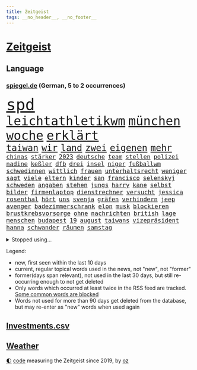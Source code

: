 ```yaml
---
title: Zeitgeist
tags: __no_header__, __no_footer__
---
```


# [Zeitgeist](https://oliz.io/zeitgeist/)

## Language

<h3><a href="https://www.spiegel.de" target="_blank">spiegel.de</a> (German, 5 to 2 occurrences)</h3>
<p style="font-family:monospace">
<span style="font-size:32pt"><a href="news_links.html#spd" class="current">spd</a></span>
<br>
<span style="font-size:25pt"><a href="news_links.html#leichtathletikwm" class="current">leichtathletikwm</a></span>
<span style="font-size:25pt"><a href="news_links.html#münchen" class="current">münchen</a></span>
<span style="font-size:25pt"><a href="news_links.html#woche" class="current">woche</a></span>
<span style="font-size:25pt"><a href="news_links.html#erklärt" class="current">erklärt</a></span>
<br>
<span style="font-size:18pt"><a href="news_links.html#taiwan" class="current">taiwan</a></span>
<span style="font-size:18pt"><a href="news_links.html#wir" class="current">wir</a></span>
<span style="font-size:18pt"><a href="news_links.html#land" class="current">land</a></span>
<span style="font-size:18pt"><a href="news_links.html#zwei" class="current">zwei</a></span>
<span style="font-size:18pt"><a href="news_links.html#eigenen" class="current">eigenen</a></span>
<span style="font-size:18pt"><a href="news_links.html#mehr" class="current">mehr</a></span>
<br>
<span style="font-size:12pt"><a href="news_links.html#chinas" class="current">chinas</a></span>
<span style="font-size:12pt"><a href="news_links.html#stärker" class="current">stärker</a></span>
<span style="font-size:12pt"><a href="news_links.html#2023" class="current">2023</a></span>
<span style="font-size:12pt"><a href="news_links.html#deutsche" class="current">deutsche</a></span>
<span style="font-size:12pt"><a href="news_links.html#team" class="current">team</a></span>
<span style="font-size:12pt"><a href="news_links.html#stellen" class="current">stellen</a></span>
<span style="font-size:12pt"><a href="news_links.html#polizei" class="current">polizei</a></span>
<span style="font-size:12pt"><a href="news_links.html#nadine" class="current">nadine</a></span>
<span style="font-size:12pt"><a href="news_links.html#keßler" class="new">keßler</a></span>
<span style="font-size:12pt"><a href="news_links.html#dfb" class="current">dfb</a></span>
<span style="font-size:12pt"><a href="news_links.html#drei" class="current">drei</a></span>
<span style="font-size:12pt"><a href="news_links.html#insel" class="current">insel</a></span>
<span style="font-size:12pt"><a href="news_links.html#niger" class="current">niger</a></span>
<span style="font-size:12pt"><a href="news_links.html#fußballwm" class="current">fußballwm</a></span>
<span style="font-size:12pt"><a href="news_links.html#schwedinnen" class="new">schwedinnen</a></span>
<span style="font-size:12pt"><a href="news_links.html#wittlich" class="new">wittlich</a></span>
<span style="font-size:12pt"><a href="news_links.html#frauen" class="current">frauen</a></span>
<span style="font-size:12pt"><a href="news_links.html#unterhaltsrecht" class="new">unterhaltsrecht</a></span>
<span style="font-size:12pt"><a href="news_links.html#weniger" class="current">weniger</a></span>
<span style="font-size:12pt"><a href="news_links.html#sagt" class="current">sagt</a></span>
<span style="font-size:12pt"><a href="news_links.html#viele" class="current">viele</a></span>
<span style="font-size:12pt"><a href="news_links.html#eltern" class="current">eltern</a></span>
<span style="font-size:12pt"><a href="news_links.html#kinder" class="current">kinder</a></span>
<span style="font-size:12pt"><a href="news_links.html#san" class="current">san</a></span>
<span style="font-size:12pt"><a href="news_links.html#francisco" class="current">francisco</a></span>
<span style="font-size:12pt"><a href="news_links.html#selenskyj" class="current">selenskyj</a></span>
<span style="font-size:12pt"><a href="news_links.html#schweden" class="current">schweden</a></span>
<span style="font-size:12pt"><a href="news_links.html#angaben" class="current">angaben</a></span>
<span style="font-size:12pt"><a href="news_links.html#stehen" class="current">stehen</a></span>
<span style="font-size:12pt"><a href="news_links.html#jungs" class="current">jungs</a></span>
<span style="font-size:12pt"><a href="news_links.html#harry" class="current">harry</a></span>
<span style="font-size:12pt"><a href="news_links.html#kane" class="current">kane</a></span>
<span style="font-size:12pt"><a href="news_links.html#selbst" class="current">selbst</a></span>
<span style="font-size:12pt"><a href="news_links.html#bilder" class="current">bilder</a></span>
<span style="font-size:12pt"><a href="news_links.html#firmenlaptop" class="new">firmenlaptop</a></span>
<span style="font-size:12pt"><a href="news_links.html#dienstrechner" class="new">dienstrechner</a></span>
<span style="font-size:12pt"><a href="news_links.html#versucht" class="current">versucht</a></span>
<span style="font-size:12pt"><a href="news_links.html#jessica" class="new">jessica</a></span>
<span style="font-size:12pt"><a href="news_links.html#rosenthal" class="new">rosenthal</a></span>
<span style="font-size:12pt"><a href="news_links.html#hört" class="current">hört</a></span>
<span style="font-size:12pt"><a href="news_links.html#uns" class="current">uns</a></span>
<span style="font-size:12pt"><a href="news_links.html#svenja" class="new">svenja</a></span>
<span style="font-size:12pt"><a href="news_links.html#gräfen" class="new">gräfen</a></span>
<span style="font-size:12pt"><a href="news_links.html#verhindern" class="current">verhindern</a></span>
<span style="font-size:12pt"><a href="news_links.html#jeep" class="new">jeep</a></span>
<span style="font-size:12pt"><a href="news_links.html#avenger" class="new">avenger</a></span>
<span style="font-size:12pt"><a href="news_links.html#badezimmerschrank" class="new">badezimmerschrank</a></span>
<span style="font-size:12pt"><a href="news_links.html#elon" class="current">elon</a></span>
<span style="font-size:12pt"><a href="news_links.html#musk" class="current">musk</a></span>
<span style="font-size:12pt"><a href="news_links.html#blockieren" class="current">blockieren</a></span>
<span style="font-size:12pt"><a href="news_links.html#brustkrebsvorsorge" class="current">brustkrebsvorsorge</a></span>
<span style="font-size:12pt"><a href="news_links.html#ohne" class="current">ohne</a></span>
<span style="font-size:12pt"><a href="news_links.html#nachrichten" class="current">nachrichten</a></span>
<span style="font-size:12pt"><a href="news_links.html#british" class="new">british</a></span>
<span style="font-size:12pt"><a href="news_links.html#lage" class="current">lage</a></span>
<span style="font-size:12pt"><a href="news_links.html#menschen" class="current">menschen</a></span>
<span style="font-size:12pt"><a href="news_links.html#budapest" class="current">budapest</a></span>
<span style="font-size:12pt"><a href="news_links.html#19" class="current">19</a></span>
<span style="font-size:12pt"><a href="news_links.html#august" class="current">august</a></span>
<span style="font-size:12pt"><a href="news_links.html#taiwans" class="current">taiwans</a></span>
<span style="font-size:12pt"><a href="news_links.html#vizepräsident" class="current">vizepräsident</a></span>
<span style="font-size:12pt"><a href="news_links.html#hanna" class="new">hanna</a></span>
<span style="font-size:12pt"><a href="news_links.html#schwander" class="new">schwander</a></span>
<span style="font-size:12pt"><a href="news_links.html#räumen" class="current">räumen</a></span>
<span style="font-size:12pt"><a href="news_links.html#samstag" class="current">samstag</a></span>
</p>
<details>
<summary>Stopped using...</summary>
<p class="former" style="font-size:12pt">
aufgefordert(1031) coronakrise(1031) einzelne(1031) rasant(1031) einwohner(1030) flüge(1030) gründer(1030) humanitäre(1030) nationen(1030) reform(1030) sicherheitskräfte(1030) investoren(1029) kliniken(1029) recep(1029) tayyip(1029) diesel(1028) erteilt(1028) landesregierung(1028) scheinen(1028) serie(1028) solidarität(1028) zuschauer(1028) bundesländer(1027) protestiert(1027) taylor(1027) arsenal(1026) berichte(1026) csu(1026) geboten(1026) genannt(1026) kapitän(1026) landtag(1026) bundesländern(1025) geeinigt(1025) gesorgt(1025) is(1025) johnson(1025) kontrollieren(1025) mediziner(1025) passen(1025) verteilt(1025) angeblichen(1024) entschuldigt(1024) generalsekretär(1024) juden(1024) tests(1024) bemüht(1023) jens(1023) landkreis(1023) minderheit(1023) passieren(1023) beschwerden(1022) hinweisen(1022) ifoinstitut(1022) kaputt(1022) krankenhäuser(1022) oberbürgermeister(1022) reduziert(1022) schiedsrichter(1022) strengere(1022) widerspruch(1022) hintergründe(1021) i(1021) kleines(1021) moderne(1021) präsidentschaftswahl(1021) standort(1021) verunglückt(1020) zusammenhang(1020) fragt(1019) löste(1019) menschenleben(1019) triumph(1019) brauchte(1018) punkten(1018) davor(1017) dementiert(1017) meist(1017) bereiten(1016) schritte(1016) ungarns(1016) ursachen(1016) brite(1015) präsidentin(1015) pünktlich(1015) schwierige(1015) stadion(1015) normalität(1014) philipp(1014) haushalte(1013) saarland(1013) sowie(1013) bundesstaat(1012) verspielt(1012) auftrag(1011) regiert(1011) reiste(1011) wunder(1011) form(1010) mode(1010) 600(1008) genauso(1008) gold(1008) müsste(1008) februar(1007) pfund(1007) berühmten(1004) entschuldigung(1004) monats(1004) skeptisch(1004) vorn(1003) syrer(1002) gemeinsames(1001) eigenes(1000) unzufrieden(1000) bundesverfassungsgericht(999) landet(998) popstar(998) apps(995) fortsetzung(994) gehörte(993) kassieren(993) abhängig(992) aufgabe(989) afrikas(988) georg(988) provoziert(987) spannend(987) gerieten(986) vorläufig(983) grüner(978) konzert(977) ära(977) ausgetragen(975) elizabeth(974) empfangen(973) coronaimpfung(957) wetterdienst(941) cent(926) langjährige(921) demnächst(888) autobahnen(886) angebote(849) verlag(833) stoltenberg(826) novak(772) verdi(766) djoković(763) irre(755) ohnehin(753) mächtigen(746) gremium(735) fluten(728) beeinträchtigt(723) funktionen(705) hoffenheim(698) 73(691) erreichte(684) nfl(677) einigt(669) demo(664) station(663) abschreckung(661) bettina(661) gewachsen(650) verständigt(650) größtem(642) 41(641) härte(633) tödlichem(629) schienen(620) schusswaffen(617) finnland(606) promis(604) innenministerin(599) zustimmung(598) pink(597) oligarchen(595) schloss(595) 87(592) verschiedenen(592) bat(583) spielern(563) vergleichsweise(552) bürgerkrieg(550) helikopter(550) klingen(544) einheiten(543) filmemacher(543) 49(541) flughäfen(536) umfragen(534) vereinigung(528) 98(527) jennifer(523) betrugs(522) 19jährige(521) profitierte(507) beschuldigten(502) zugegeben(499) patrick(498) finnische(496) günstige(493) messerattacke(491) koch(490) hochrangige(489) natobeitritt(485) ausstieg(480) fox(480) schwarzes(475) weichen(475) schwerverletzte(474) humor(473) diplomat(471) zuschauern(469) vermisster(464) versöhnung(458) gäbe(457) export(453) verhängnis(453) verärgert(450) usschauspieler(446) lustig(445) prinzessin(443) konzerte(442) erleichtert(441) besitzt(440) bedingung(434) konkurrenten(433) fire(431) angeschlagenen(426) bedarf(426) ausgezahlt(424) empfehlungen(423) titelverteidiger(422) anhaltende(421) galten(421) jugendlicher(421) anwältin(420) exmann(420) leopardpanzer(420) iii(418) inmitten(418) yorks(413) therapien(412) prompt(411) valley(409) risiken(408) attraktiver(407) sahen(406) plädieren(401) versorgen(395) braun(394) bundeskartellamt(394) deutsch(394) beteuert(393) kontroversen(393) großeltern(388) usrepublikaner(388) berlinneukölln(386) kilo(386) starkwatzinger(384) solches(383) verstanden(379) ähnlichen(378) freispruch(376) 2040(375) aussteigen(375) nachhaltigkeit(370) diana(365) offenlegen(365) bildband(363) wärmepumpen(362) vereinbarten(361) bürgergeld(360) schlimmeres(360) disney(358) rbb(357) spitzen(357) protestbewegung(356) okay(351) streiks(351) strenge(348) marken(343) herunter(342) verstöße(340) missverständnis(338) töne(337) biografie(336) nackt(335) wenigstens(334) finnen(329) zutritt(329) talkshow(328) zurückkehren(328) kontroverse(326) gratis(325) gewaltsam(323) salihamidžić(322) beton(321) rassistischer(321) ausgestattet(319) finanzministerium(319) entzieht(317) vaters(314) astronauten(313) vereinbarung(312) verstorbene(311) zusage(308) einsamkeit(307) irland(307) rückschlägen(305) gerecht(303) sportdirektor(302) windsor(302) lakers(299) rechtlichen(299) härtesten(296) langes(295) verhelfen(295) bnd(294) großeinsatz(294) kommissar(294) freundschaft(293) forschung(290) übergewicht(287) cyberangriff(281) absolviert(280) taucher(280) beworfen(277) autorinnen(275) umfassende(274) verehrt(273) beantragen(271) eric(271) beratung(269) one(264) flugabwehr(261) überragt(261) kampfjets(259) krankenhausreform(259) ausgemacht(256) trotzen(256) herrmann(255) redet(254) renner(254) finanzaufsicht(253) 14jähriger(252) abbauen(252) basf(252) benedikt(251) berühmteste(249) wegfallen(248) amtsgericht(247) überzeugen(247) monatelangen(244) bafin(242) häufen(242) technologien(242) migrationspolitik(241) gipfeltreffen(240) schränken(240) fenster(238) vorverkauf(238) check(235) steigern(235) gelsenkirchen(234) muster(232) trauern(232) besitzen(230) erstickt(230) schulsystem(228) hürde(227) exportieren(226) streitigkeiten(226) warnstreik(226) begleitung(225) mühsam(224) verschafft(224) entsprechendes(223) leblos(222) umstrittenes(222) handelspartner(221) chefredakteur(220) pfarrer(220) evg(219) unglaublich(219) salat(218) verkehrspolitik(218) gegründet(217) heimische(216) peinlich(214) viertagewoche(214) redaktion(212) verdreifacht(212) umstrittener(211) aufgefallen(210) hinkt(210) vorfälle(210) hoffentlich(209) reederei(209) krawallen(208) guardian(207) meiste(207) mitgliedschaft(207) nepal(207) staatsgebiet(206) dieb(205) ignorieren(205) einträge(203) solcher(203) batic(202) bibel(202) komplizierten(202) leitmayr(202) 69(201) eiltempo(201) meditation(200) mythos(200) flugverkehr(198) gedenken(197) elektrische(194) leistungen(194) veröffentlichten(194) heiligen(193) freier(192) geschäftsmann(192) abnehmen(191) alcaraz(191) entlang(191) rivale(190) bewahren(189) springer(189) verdächtigt(189) aufklären(187) umweltschutz(187) abheben(186) republikanische(186) bergab(185) office(185) totes(185) bohlen(184) elena(184) gewaltsame(184) bremst(183) theoretisch(182) wiederzufinden(182) gegenstand(180) akt(178) kläger(178) nötigung(178) sätze(178) überschreiten(178) dfl(177) auszeit(176) finnlands(176) natomitglied(176) schweres(176) bundesweiten(175) partnern(175) filmen(174) hasan(174) selfie(174) vorwurfs(174) ambitionen(173) brokstedt(173) kilometern(173) köpfe(173) ibrahim(172) tarifverhandlungen(172) paket(171) döpfner(168) delikte(167) traurig(167) elch(165) nordwesten(165) trier(165) reisten(164) willkür(164) fraglich(160) pfannkuchen(160) stärkt(160) ankündigt(159) bewertung(158) detail(157) posse(157) hundekot(156) on(156) vereinten(156) parade(155) ham(154) arbeitskampf(153) berlinmitte(153) kehren(153) ss(153) betrieblichen(151) umstellung(151) ehrgeizige(150) fahrern(150) komplizen(150) notwehr(150) meeresspiegel(149) objekt(149) langweilig(148) söldnerchef(148) wänden(148) tattoo(147) aufschluss(146) schwangerschaftsabbrüche(146) ankommen(145) derer(145) flugsicherung(145) wang(145) yi(145) ökonomin(145) flutkatastrophe(144) ostdeutschen(144) königsetappe(143) römisches(143) ulrike(141) bedrohen(140) zukünftig(139) fließen(138) geschehen(138) kreativ(138) menschenrechtsorganisation(138) hof(137) mecklenburgvorpommerns(137) erholen(136) jesse(136) hausbesitzer(135) jewgenij(135) kreuz(135) therapiesitzung(135) bevorstehenden(134) bezieht(134) ölraffinerie(134) natomitgliedschaft(133) vereinte(133) gekonnt(132) hauptrolle(132) w(132) bestehende(131) erschaffen(131) erzbischof(131) jakarta(131) wettrennen(131) parlamentarische(130) spektakulärer(130) angelegenheit(129) downing(129) herausgabe(129) kartellamt(127) niederländischer(127) sprengungen(127) honduras(126) geflüchtet(125) urteilte(125) arbeitskräfte(124) hakenkreuze(124) machtdemonstration(124) nordrheinwestfälischen(124) rechnungshof(124) wasserwerfer(124) großvater(122) heutige(122) verhinderte(122) überflutungen(122) absatz(121) behindern(121) mails(121) abholen(120) aufteilung(120) gedulden(120) robin(120) bundeskriminalamt(119) daniil(119) holland(118) lebensgefährliche(118) wappnen(118) brachten(117) deutliches(116) getrennte(116) moore(116) fußballern(115) ausbilder(113) beziehen(113) erteilen(113) fallengelassen(113) national(113) produkt(113) vertagt(113) inneren(112) misstrauensvotum(112) abzuschaffen(111) chinapolitik(111) kleinflugzeug(111) verlesen(110) eilantrag(109) empfinden(109) holger(109) prozessen(109) vorausgesetzt(108) adhs(107) senden(107) wahlberechtigte(107) erdogan(106) gendersprache(106) kontern(106) freizeitpark(105) mittendrin(105) prekären(105) hoeneß(104) reue(104) konrad(103) stuft(103) ökosysteme(103) östlichen(103) münchens(102) reisepass(101) tanken(101) 125(100) erwartete(100) kennedy(100) bürgerkriegs(99) fisch(99) justizministerium(98) straßburg(98) turin(98) konzentration(97) rechtsextrem(97) schamlos(97) dnatest(96) verdanken(96) ausgehen(95) constantin(95) niedergestochen(95) bauwerk(94) straßenverkehr(94) zuneigung(94) 180(93) früchte(93) horror(93) christie(92) court(92) großrazzia(92) medikament(92) nachts(92) abi(91) geldautomaten(91) vorsorglich(91) abgeschlossene(90) sony(90) tvansprache(90) meistverkauften(89) beschmiert(88) betrügerbande(88) bewahrt(88) herausfordernd(88) mathias(88) meilenstein(88) schäfer(88) verunstaltet(88) forces(87) formuliert(87) gebucht(87) gouverneurin(87) rapid(87) schufascore(87) support(87) bestzeit(86) erlangen(86) erläutert(86) erpresser(86) h(86) kanzlei(86) spektakulär(86) uli(86) umkrempeln(86) zimmermann(86) bandenmitglieder(85) blau(85) diebstahl(85) geburtstagsparty(85) kühler(85) rückzahlung(85) serien(85) sudanesischen(85) disput(84) gänswein(84) polizeiinspekteur(84) privatsekretär(84) spielabbruch(84) todesfällen(84) xvi(84) islamistischer(83) kinofilm(83) prozesstag(83) zehntel(83) zoll(83) call(82) duty(82) etablierten(82) feministinnen(82) lehrt(82) reparaturzentrum(82) rettungsmission(82) rice(82) stöhnen(82) weltruhm(82) einschüchtern(81) falschparker(81) schirach(81) tegernsee(81) überschwemmen(81) überspringen(81) ausrücken(80) berechnung(80) berühmtesten(80) großvaters(80) mittäter(80) rekordsumme(80) versprecher(80) fahrradfahrer(79) massenprotesten(79) vilnius(79) weitreichende(79) 260(78) dazugelernt(78) fiebertraum(78) judith(78) triumphieren(78) zurückfallen(78) byd(77) gegenschlag(77) landesarbeitsgericht(77) litauens(77) lukrativen(77) missverhältnis(77) sabotageverdacht(77) vollkommen(77) zahlungsunfähigkeit(77) filmbranche(76) gosens(76) landtagswahlen(76) meistertrainer(76) verrücktes(76) anhieb(75) imam(75) loud(75) rückeroberung(75) tragik(75) filmstudios(74) ios(74) lake(74) sheffield(74) störten(74) 70jährige(73) alkoholisiert(73) bildungsminister(73) dominierten(73) frankfurts(73) militäranalyst(73) spaziergänger(73) strömten(73) zeitfahren(73) meisterfeier(72) traditionen(72) zwischendurch(72) brandbrief(71) eingeschläfert(71) gestritten(71) minimieren(71) schiefgehen(71) sparkassen(71) gewollt(70) mangelware(70) vice(70) chaotischen(69) forbes(69) plate(69) sexualstraftäter(69) taktik(69) todesfälle(69) absichtlichen(68) alben(68) marktanteil(68) mehreinnahmen(68) passwort(68) trauriger(68) verlockend(68) altersvorsorge(67) drähte(67) einstufung(67) erinnerten(67) ethnischen(67) light(67) perlt(67) rezeptfreie(67) tauscht(67) sonderbeauftragten(66) stopfen(66) swift(66) ungehalten(66) auftritts(65) brutalen(65) dämpft(65) frederik(65) gesang(65) gunst(65) lifestyle(65) steigender(65) umgebaut(65) establishment(64) gewähren(64) memoiren(64) sechzigerjahren(64) verweigerung(64) activision(63) blizzard(63) leeds(63) leonie(63) tätige(63) verfassung(63) wahlwiederholung(63) 60000(62) ausraster(62) beckenbauer(62) bergdorf(62) einzusetzen(62) fotostrecke(62) imageschaden(62) jugendorganisationen(62) lasten(62) rocky(62) staatsfernsehen(62) vorletzte(62) allgegenwärtig(61) bafög(61) ballermann(61) lachen(61) lustige(61) soldatinnen(61) staatsanwälte(61) dramatik(60) evpchef(60) gegenmittel(60) interessenkonflikten(60) plön(60) reagan(60) ronald(60) saudische(60) shell(60) ungestüm(60) versorgungskrise(60) geknüpft(59) luis(59) rattengift(59) waffenpaket(59) exkollegen(58) heat(58) insolvenzverwalter(58) kalkuliert(58) matteo(58) münchentatort(58) schröders(58) exnationalspieler(57) grenzübertritt(57) kassenärztlichen(57) sachschäden(57) schützenpanzer(57) selbstständig(57) verunglimpft(57) mysteriöse(56) 2006(55) dürr(55) gesamtsieg(55) schub(55) unstimmigkeiten(55) ämtern(55) abfall(54) blockierte(54) bundesministerien(54) sozialhilfeempfänger(54) tennisolympiasieger(54) verstrickungen(54) murphy(53) playoffaus(53) styles(53) 77(52) brilliert(52) erlangte(52) literarisches(52) prozessbeginn(52) römer(52) tonnenweise(52) aufgetreten(51) deutschsprachige(51) hausfrauen(51) nachweis(51) textilien(51) abenteuer(50) erpressen(50) ressorts(50) titelverteidigung(50) vorsitzender(50) zulasten(50) 67(49) erfahrene(49) gelaufen(49) kaltgestellt(49) preist(49) amini(48) geburtstagsgesellschaft(48) jina(48) mahsa(48) zwanzig(48) bremse(47) kiboom(47) missstände(47) mondlandung(47) sanieren(47) seins(47) studios(47) untersuchungskommission(47) urteile(47) überprüft(47) coronaapp(46) dfbpokalfinale(46) farke(46) kapazität(46) lebensunterhalt(46) ngos(46) papstes(46) sinkenden(46) wirtschaftsforscher(46) überresten(46) eroberte(45) jelena(45) tiefseebergbau(45) auswärtigen(44) dunkelziffer(44) fünfmal(44) rico(44) romane(44) sechster(44) sätzen(44) cessna(43) erhoffte(43) forschungsministerin(43) fäuste(43) geschehnisse(43) jannik(43) luxemburg(43) protestierende(43) sinner(43) amerikanern(42) ankündigungen(42) kosovarische(42) totschlag(42) verwaltungsrat(42) zwischenfall(42) albin(41) bezahlte(41) eurofighter(41) kurti(41) melle(41) rammsteinkonzert(41) tarifverträge(41) ultrarechte(41) zuliebe(41) 53jähriger(40) dokumentenaffäre(40) innern(40) lagern(40) pauschalreisen(40) versammlung(40) 4700(39) korallen(39) milan(39) nordamerikanischen(39) poster(39) regierungsdokumente(39) rekordhitze(39) rybakina(39) singlecharts(39) stonehenge(39) wiesen(39) zugspitze(39) beach(38) bergsteigerin(38) bewegende(38) liv(38) überfluteten(38) andreeva(37) aryna(37) belarussin(37) helene(37) mirra(37) olympiastadion(37) sabalenka(37) stellvertretende(37) toskana(37) tschechin(37) unterhalb(37) zielscheibe(37) ölkonzerne(37) helen(36) omaha(36) plante(36) progressiv(36) regenbogenflaggen(36) schweigt(36) vorne(36) milliardenschweren(35) reparaturen(35) freistaat(34) geparkte(34) lärmen(34) polizeigewahrsam(34) schlichten(34) eroberten(33) juliwoche(33) katamaran(33) metachef(33) ungeahnte(33) werkelt(33) ausgeschöpft(32) declan(32) erodieren(32) favoritin(32) hügel(32) kzhäftlinge(32) müllvermeidung(32) nationaltorhüter(32) tumulte(32) flüchtlingen(31) fortsetzt(31) iga(31) now(31) poltert(31) smartwatches(31) speak(31) stellplätze(31) widerlegt(31) świątek(31) berauscht(30) diebesbande(30) huldigt(30) kupferhersteller(30) langjährigen(30) trikots(30) verholfen(30) verlusten(30) viertelmillion(30) vorschlagen(30) 1971(29) beitreten(29) buhlen(29) chinastrategie(29) finalsieg(29) gießen(29) hangar(29) stellenabbau(29) aufzusetzen(28) easyjet(28) landkreise(28) pass(28) abgeschwächt(27) allgemeine(27) angelaufen(27) brennendes(27) bundestagswahl(27) costners(27) dreitägige(27) elton(27) hubert(27) jane(27) locker(27) natogipfel(27) seitenhieb(27) strafverfahren(27) zehntausend(27) gelb(26) natostaaten(26) oecdstudie(26) scheidungskrieg(26) spiegelt(26) urin(26) wertet(26) abhängigkeiten(25) freibädern(25) herunterzuspielen(25) hetzt(25) indirekt(25) irlands(25) marsch(25) playstation(25) rolling(25) rsfmiliz(25) sanktionsliste(25) verunsicherung(25) warnungen(25) weisen(25) aussuchen(24) freizeit(24) raucher(24) wettbewerber(24) ataman(23) ferda(23) ferngesteuerte(23) handgelenk(23) hurkacz(23) krumbiegel(23) leuchtet(23) meines(23) produzenten(23) radwege(23) senats(23) unhöflich(23) beitrittseinladung(22) fertiger(22) flüchtlingskrise(22) freiwasserschwimmer(22) klimaschädlichen(22) militärbündnis(22) radweg(22) symptomen(22) wimbledon(22) architekten(21) benötigten(21) eigenlob(21) prigoschins(21) tätigkeiten(21) wagnerkämpfer(21) wagnerrevolte(21) zulieferer(21) abgeworben(20) android(20) holten(20) modernes(20) nannten(20) randale(20) randalierende(20) rentnerinnen(20) selbstoptimierung(20) wagneraufstand(20) wagnermeuterei(20) zäsur(20) antidiskriminierungsbeauftragte(19) busse(19) chemiekonzern(19) datenlecks(19) dumme(19) kanaren(19) lovebinde(19) meeresboden(19) rheinlandpfälzischen(19) schleswigholsteinische(19) wmtest(19) zusammengestellt(19) übereinstimmenden(19) überschwemmt(19) barker(18) bitteren(18) kahl(18) kourtney(18) rekordhalter(18) travis(18) verkaufte(18) verkehrswende(18) vermeidbare(18) belohnen(17) schweinfurt(17) studienfinanzierung(17) 32000(16) afdhöhenflug(16) dehydrierung(16) nördlich(16) zunutze(16) berufliche(15) fahrgast(15) gelbe(15) gleichheit(15) ifopräsident(15) jasper(15) kirchen(15) philipsen(15) schadstoffen(15) sprinter(15) warmen(15) weltfußballer(15) oberbefehlshaber(14) surowikin(14) threads(14) twitterkonkurrent(14) untreue(14) weltbild(14) dänische(13) feuchte(13) hüther(13) komisch(13) maroden(13) massencrash(13) verwahrt(13) weltregionen(13) edwin(12) hirnblutung(12) hitzebedingte(12) ladesäule(12) meetings(12) raste(12) sar(12) sofortige(12) torwartlegende(12) unzufriedenheit(12) verschreiben(12) archäologie(11) böschung(11) limits(11) perfekter(11)
</p>
</details>
<p>Legend:
<ul>
<li><span class="new">new</span>, first seen within the last 10 days</li>
<li><span class="current">current</span>, regular topical words used in the news, not "new", not "former"</li>
<li><span class="former">former(days span relevant)</span>, not used in the last 30 days, but still re-occurring enough to not get deleted</li>
<li>Only words which occurred at least twice in the RSS feed are tracked. <a href="language/filters.py">Some common words are blocked</a></li>
<li>Words not used for more than 90 days get deleted from the database, but may re-enter as "new" words when used again</li>
</ul>
</p>

## [Investments](investments.html)[.csv](investments.csv)

## [Weather](weather.html)

<footer>
<a href="javascript:toggleTheme()" class="nav">🌓</a>
<a href="https://github.com/ooz/zeitgeist">code</a> measuring the Zeitgeist since 2019, by <a href="https://oliz.io">oz</a>
</footer>
